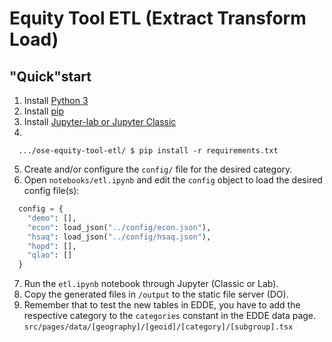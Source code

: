 # Equity Tool ETL (Extract Transform Load)

## "Quick"start

1. Install [Python 3](https://www.python.org/)
2. Install [pip](https://pip.pypa.io/en/stable/installation/)
3. Install [Jupyter-lab or Jupyter Classic](https://jupyter.org/install)
4.
```
  .../ose-equity-tool-etl/ $ pip install -r requirements.txt
```
5. Create and/or configure the `config/` file for the desired category.
6. Open `notebooks/etl.ipynb` and edit the `config` object to load the desired config file(s): 
```py
  config = {
    "demo": [],
    "econ": load_json("../config/econ.json"),
    "hsaq": load_json("../config/hsaq.json"),
    "hopd": [],
    "qlao": []
  }
```
7. Run the `etl.ipynb` notebook through Jupyter (Classic or Lab).
8. Copy the generated files in `/output` to the static file server (DO).
9. Remember that to test the new tables in EDDE, you have to add the respective category to the
`categories` constant in the EDDE data page. `src/pages/data/[geography]/[geoid]/[category]/[subgroup].tsx`

